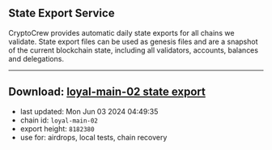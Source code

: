 ## State Export Service
CryptoCrew provides automatic daily state exports for all chains we validate. State export files can be used as genesis files and are a snapshot of the current blockchain state, including all validators, accounts, balances and delegations.

---
**Download: [loyal-main-02 state export](https://dl-eu2.ccvalidators.com/SERVICE/loyal/loyal-main-02_export_8182380.json)**
---

- last updated: Mon Jun 03 2024 04:49:35
- chain id: `loyal-main-02`
- export height: `8182380`
- use for: airdrops, local tests, chain recovery
